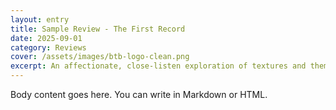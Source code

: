 ```yaml
---
layout: entry
title: Sample Review - The First Record
date: 2025-09-01
category: Reviews
cover: /assets/images/btb-logo-clean.png
excerpt: An affectionate, close-listen exploration of textures and themes that make this album endure.
---
```


<p>Body content goes here. You can write in Markdown or HTML.</p>
